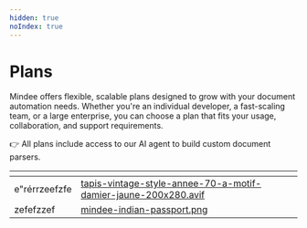 ```yaml
---
hidden: true
noIndex: true
---
```


# Plans

Mindee offers flexible, scalable plans designed to grow with your document automation needs. Whether you're an individual developer, a fast-scaling team, or a large enterprise, you can choose a plan that fits your usage, collaboration, and support requirements.

👉 All plans include access to our AI agent to build custom document parsers.

<table data-view="cards"><thead><tr><th></th><th data-hidden data-card-cover data-type="image"></th></tr></thead><tbody><tr><td>e"rérrzeefzfe</td><td><a href="../.gitbook/assets/tapis-vintage-style-annee-70-a-motif-damier-jaune-200x280.avif">tapis-vintage-style-annee-70-a-motif-damier-jaune-200x280.avif</a></td></tr><tr><td>zefefzzef</td><td><a href="../.gitbook/assets/mindee-indian-passport.png">mindee-indian-passport.png</a></td></tr></tbody></table>

